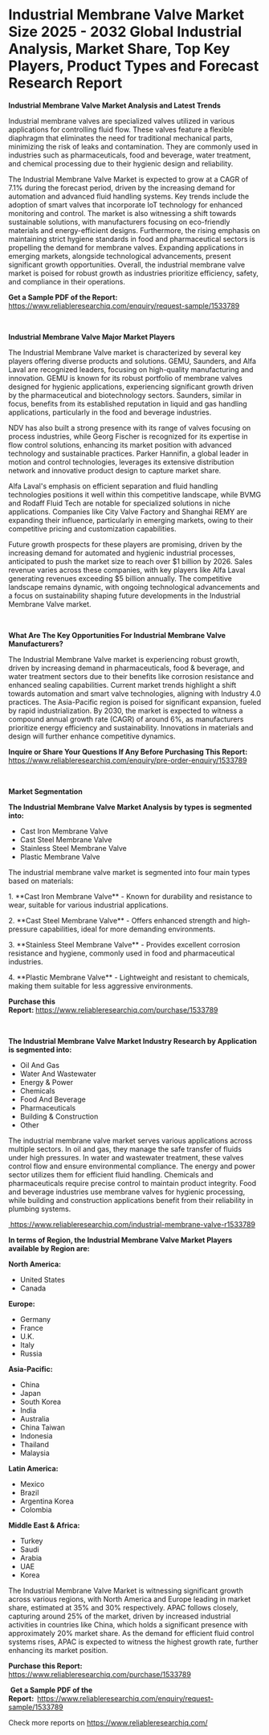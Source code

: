 <p><h1>Industrial Membrane Valve Market Size 2025 - 2032 Global Industrial Analysis, Market Share, Top Key Players, Product Types and Forecast Research Report</h1></p><p><strong>Industrial Membrane Valve Market Analysis and Latest Trends</strong></p>
<p><p>Industrial membrane valves are specialized valves utilized in various applications for controlling fluid flow. These valves feature a flexible diaphragm that eliminates the need for traditional mechanical parts, minimizing the risk of leaks and contamination. They are commonly used in industries such as pharmaceuticals, food and beverage, water treatment, and chemical processing due to their hygienic design and reliability.</p><p>The Industrial Membrane Valve Market is expected to grow at a CAGR of 7.1% during the forecast period, driven by the increasing demand for automation and advanced fluid handling systems. Key trends include the adoption of smart valves that incorporate IoT technology for enhanced monitoring and control. The market is also witnessing a shift towards sustainable solutions, with manufacturers focusing on eco-friendly materials and energy-efficient designs. Furthermore, the rising emphasis on maintaining strict hygiene standards in food and pharmaceutical sectors is propelling the demand for membrane valves. Expanding applications in emerging markets, alongside technological advancements, present significant growth opportunities. Overall, the industrial membrane valve market is poised for robust growth as industries prioritize efficiency, safety, and compliance in their operations.</p></p>
<p><strong>Get a Sample PDF of the Report:&nbsp;</strong> <a href="https://www.reliableresearchiq.com/enquiry/request-sample/1533789?utm_campaign=1141&utm_medium=2&utm_source=Github&utm_content=ia&utm_term=27022025&utm_id=industrial-membrane-valve">https://www.reliableresearchiq.com/enquiry/request-sample/1533789</a></p>
<p>&nbsp;</p>
<p><strong>Industrial Membrane Valve Major Market Players</strong></p>
<p><p>The Industrial Membrane Valve market is characterized by several key players offering diverse products and solutions. GEMU, Saunders, and Alfa Laval are recognized leaders, focusing on high-quality manufacturing and innovation. GEMU is known for its robust portfolio of membrane valves designed for hygienic applications, experiencing significant growth driven by the pharmaceutical and biotechnology sectors. Saunders, similar in focus, benefits from its established reputation in liquid and gas handling applications, particularly in the food and beverage industries.</p><p>NDV has also built a strong presence with its range of valves focusing on process industries, while Georg Fischer is recognized for its expertise in flow control solutions, enhancing its market position with advanced technology and sustainable practices. Parker Hannifin, a global leader in motion and control technologies, leverages its extensive distribution network and innovative product design to capture market share.</p><p>Alfa Laval's emphasis on efficient separation and fluid handling technologies positions it well within this competitive landscape, while BVMG and Rodaff Fluid Tech are notable for specialized solutions in niche applications. Companies like City Valve Factory and Shanghai REMY are expanding their influence, particularly in emerging markets, owing to their competitive pricing and customization capabilities.</p><p>Future growth prospects for these players are promising, driven by the increasing demand for automated and hygienic industrial processes, anticipated to push the market size to reach over $1 billion by 2026. Sales revenue varies across these companies, with key players like Alfa Laval generating revenues exceeding $5 billion annually. The competitive landscape remains dynamic, with ongoing technological advancements and a focus on sustainability shaping future developments in the Industrial Membrane Valve market.</p></p>
<p>&nbsp;</p>
<p><strong>What Are The Key Opportunities For Industrial Membrane Valve Manufacturers?</strong></p>
<p><p>The Industrial Membrane Valve market is experiencing robust growth, driven by increasing demand in pharmaceuticals, food & beverage, and water treatment sectors due to their benefits like corrosion resistance and enhanced sealing capabilities. Current market trends highlight a shift towards automation and smart valve technologies, aligning with Industry 4.0 practices. The Asia-Pacific region is poised for significant expansion, fueled by rapid industrialization. By 2030, the market is expected to witness a compound annual growth rate (CAGR) of around 6%, as manufacturers prioritize energy efficiency and sustainability. Innovations in materials and design will further enhance competitive dynamics.</p></p>
<p><strong>Inquire or Share Your Questions If Any Before Purchasing This Report:</strong> <a href="https://www.reliableresearchiq.com/enquiry/pre-order-enquiry/1533789?utm_campaign=1141&utm_medium=2&utm_source=Github&utm_content=ia&utm_term=27022025&utm_id=industrial-membrane-valve">https://www.reliableresearchiq.com/enquiry/pre-order-enquiry/1533789</a></p>
<p>&nbsp;</p>
<p><strong>Market Segmentation</strong></p>
<p><strong>The Industrial Membrane Valve Market Analysis by types is segmented into:</strong></p>
<p><ul><li>Cast Iron Membrane Valve</li><li>Cast Steel Membrane Valve</li><li>Stainless Steel Membrane Valve</li><li>Plastic Membrane Valve</li></ul></p>
<p><p>The industrial membrane valve market is segmented into four main types based on materials: </p><p>1. **Cast Iron Membrane Valve** - Known for durability and resistance to wear, suitable for various industrial applications.</p><p>2. **Cast Steel Membrane Valve** - Offers enhanced strength and high-pressure capabilities, ideal for more demanding environments.</p><p>3. **Stainless Steel Membrane Valve** - Provides excellent corrosion resistance and hygiene, commonly used in food and pharmaceutical industries.</p><p>4. **Plastic Membrane Valve** - Lightweight and resistant to chemicals, making them suitable for less aggressive environments.</p></p>
<p><strong>Purchase this Report:&nbsp;</strong><a href="https://www.reliableresearchiq.com/purchase/1533789?utm_campaign=1141&utm_medium=2&utm_source=Github&utm_content=ia&utm_term=27022025&utm_id=industrial-membrane-valve">https://www.reliableresearchiq.com/purchase/1533789</a></p>
<p>&nbsp;</p>
<p><strong>The Industrial Membrane Valve Market Industry Research by Application is segmented into:</strong></p>
<p><ul><li>Oil And Gas</li><li>Water And Wastewater</li><li>Energy & Power</li><li>Chemicals</li><li>Food And Beverage</li><li>Pharmaceuticals</li><li>Building & Construction</li><li>Other</li></ul></p>
<p><p>The industrial membrane valve market serves various applications across multiple sectors. In oil and gas, they manage the safe transfer of fluids under high pressures. In water and wastewater treatment, these valves control flow and ensure environmental compliance. The energy and power sector utilizes them for efficient fluid handling. Chemicals and pharmaceuticals require precise control to maintain product integrity. Food and beverage industries use membrane valves for hygienic processing, while building and construction applications benefit from their reliability in plumbing systems.</p></p>
<p><a href="https://www.reliableresearchiq.com/industrial-membrane-valve-r1533789?utm_campaign=1141&utm_medium=2&utm_source=Github&utm_content=ia&utm_term=27022025&utm_id=industrial-membrane-valve">&nbsp;https://www.reliableresearchiq.com/industrial-membrane-valve-r1533789</a></p>
<p><strong>In terms of Region, the Industrial Membrane Valve Market Players available by Region are:</strong></p>
<p>
    <p> <strong> North America: </strong>
        <ul>
            <li>United States</li>
            <li>Canada</li>
        </ul>
        </p> 
    <p> <strong> Europe: </strong>
        <ul>
            <li>Germany</li>
            <li>France</li>
            <li>U.K.</li>
            <li>Italy</li>
            <li>Russia</li>
        </ul>
        </p> 
    <p> <strong> Asia-Pacific: </strong>
        <ul>
            <li>China</li>
            <li>Japan</li>
            <li>South Korea</li>
            <li>India</li>
            <li>Australia</li>
            <li>China Taiwan</li>
            <li>Indonesia</li>
            <li>Thailand</li>
            <li>Malaysia</li>
        </ul>
        </p> 
    <p> <strong> Latin America: </strong>
        <ul>
            <li>Mexico</li>
            <li>Brazil</li>
            <li>Argentina Korea</li>
            <li>Colombia</li>
        </ul>
        </p> 
    <p> <strong> Middle East & Africa: </strong>
        <ul>
            <li>Turkey</li>
            <li>Saudi</li>
            <li>Arabia</li>
            <li>UAE</li>
            <li>Korea</li>
        </ul>
    </p>
    </p>
<p><p>The Industrial Membrane Valve Market is witnessing significant growth across various regions, with North America and Europe leading in market share, estimated at 35% and 30% respectively. APAC follows closely, capturing around 25% of the market, driven by increased industrial activities in countries like China, which holds a significant presence with approximately 20% market share. As the demand for efficient fluid control systems rises, APAC is expected to witness the highest growth rate, further enhancing its market position.</p></p>
<p><strong>Purchase this Report: </strong><a href="https://www.reliableresearchiq.com/purchase/1533789?utm_campaign=1141&utm_medium=2&utm_source=Github&utm_content=ia&utm_term=27022025&utm_id=industrial-membrane-valve">https://www.reliableresearchiq.com/purchase/1533789</a></p>
<p>&nbsp;<strong>Get a Sample PDF of the Report:&nbsp;&nbsp;</strong><a href="https://www.reliableresearchiq.com/enquiry/request-sample/1533789?utm_campaign=1141&utm_medium=2&utm_source=Github&utm_content=ia&utm_term=27022025&utm_id=industrial-membrane-valve">https://www.reliableresearchiq.com/enquiry/request-sample/1533789</a></p>
<p><strong></strong></p>
<p>Check more reports on <a href="https://www.reliableresearchiq.com/?utm_campaign=1141&utm_medium=2&utm_source=Github&utm_content=ia&utm_term=27022025&utm_id=industrial-membrane-valve">https://www.reliableresearchiq.com/</a></p>